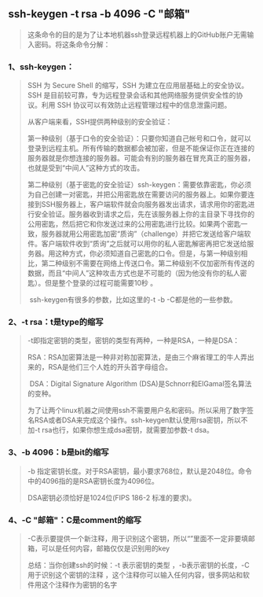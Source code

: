 ## ssh-keygen -t rsa -b 4096 -C "邮箱"

>这条命令的目的是为了让本地机器ssh登录远程机器上的GitHub账户无需输入密码。将这条命令分解：

### 1、ssh-keygen：

> SSH 为 Secure Shell 的缩写，SSH 为建立在应用层基础上的安全协议。SSH 是目前较可靠，专为远程登录会话和其他网络服务提供安全性的协议。利用 SSH 协议可以有效防止远程管理过程中的信息泄露问题。
>
> 从客户端来看，SSH提供两种级别的安全验证：
>
> ​        第一种级别（基于口令的安全验证）：只要你知道自己帐号和口令，就可以登录到远程主机。所有传输的数据都会被加密，但是不能保证你正在连接的服务器就是你想连接的服务器。可能会有别的服务器在冒充真正的服务器，也就是受到“中间人”这种方式的攻击。
>
> ​        第二种级别（基于密匙的安全验证）ssh-keygen：需要依靠密匙，你必须为自己创建一对密匙，并把公用密匙放在需要访问的服务器上。如果你要连接到SSH服务器上，客户端软件就会向服务器发出请求，请求用你的密匙进行安全验证。服务器收到请求之后，先在该服务器上你的主目录下寻找你的公用密匙，然后把它和你发送过来的公用密匙进行比较。如果两个密匙一致，服务器就用公用密匙加密“质询”（challenge）并把它发送给客户端软件。客户端软件收到“质询”之后就可以用你的私人密匙解密再把它发送给服务器。用这种方式，你必须知道自己密匙的口令。但是，与第一种级别相比，第二种级别不需要在网络上传送口令。第二种级别不仅加密所有传送的数据，而且“中间人”这种攻击方式也是不可能的（因为他没有你的私人密匙）。但是整个登录的过程可能需要10秒 。
>
> ​        ssh-keygen有很多的参数，比如这里的-t -b -C都是他的一些参数。

### 2、-t rsa：t是type的缩写

> -t即指定密钥的类型，密钥的类型有两种，一种是RSA，一种是DSA：
>
> ​        RSA：RSA加密算法是一种非对称加密算法，是由三个麻省理工的牛人弄出来的，RSA是他们三个人姓的开头首字母组合。
>
> ​        DSA：Digital Signature Algorithm (DSA)是Schnorr和ElGamal签名算法的变种。
>
> 为了让两个linux机器之间使用ssh不需要用户名和密码。所以采用了数字签名RSA或者DSA来完成这个操作。ssh-keygen默认使用rsa密钥，所以不加-t rsa也行，如果你想生成dsa密钥，就需要加参数-t dsa。

### 3、-b 4096：b是bit的缩写

> -b 指定密钥长度。对于RSA密钥，最小要求768位，默认是2048位。命令中的4096指的是RSA密钥长度为4096位。
>
> DSA密钥必须恰好是1024位(FIPS 186-2 标准的要求)。

### 4、-C "邮箱"：C是comment的缩写

> -C表示要提供一个新注释，用于识别这个密钥，所以“”里面不一定非要填邮箱，可以是任何内容，邮箱仅仅是识别用的key
>
> 总结：当你创建ssh的时候：-t 表示密钥的类型 ，-b表示密钥的长度，-C 用于识别这个密钥的注释 ，这个注释你可以输入任何内容，很多网站和软件用这个注释作为密钥的名字